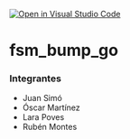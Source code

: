[![Open in Visual Studio Code](https://classroom.github.com/assets/open-in-vscode-f059dc9a6f8d3a56e377f745f24479a46679e63a5d9fe6f495e02850cd0d8118.svg)](https://classroom.github.com/online_ide?assignment_repo_id=6870049&assignment_repo_type=AssignmentRepo)
# fsm_bump_go

### Integrantes
- Juan Simó
- Óscar Martínez
- Lara Poves
- Rubén Montes
